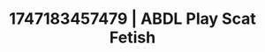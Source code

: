---
categories:
- Curvy goddess
- Erotic photography
- Wrestling domination
- Soft domination
- Cheerleader roleplay
image: /assets/images/1747183457479.jpg
layout: post
seo:
  description: Featured content with artistic Scat Fetish, ABDL Play. HD images available.
  keywords: Scat Fetish, ABDL Play
  og_image: /assets/images/1747183457479.jpg
  schema_type: VisualArtwork
tags:
- ABDL Play
- Scat Fetish
- '#1747183457479'
title: 1747183457479 | ABDL Play Scat Fetish
---